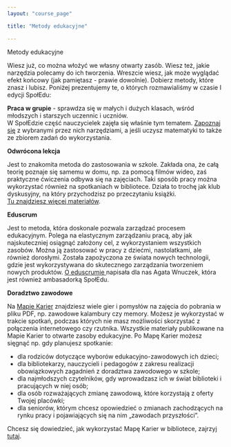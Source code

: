 ```yaml
---
layout: "course_page"

title: "Metody edukacyjne"

---
```


<div class="text-center screen-title">
Metody edukacyjne
</div>

<div class="screen-content">
  <p>
  Wiesz już, co można włożyć we własny otwarty zasób. Wiesz też, jakie narzędzia polecamy do ich tworzenia. Wreszcie wiesz, jak może wyglądać efekt końcowy (jak pamiętasz - prawie dowolnie). Dobierz metody, które znasz i lubisz. Poniżej prezentujemy te, o których rozmawialiśmy w czasie I edycji SpołEdu:
  </p>
  
  <p>
  <strong>Praca w grupie</strong> - sprawdza się w małych i dużych klasach, wśród młodszych i starszych uczennic i uczniów. <br/>
W SpołEdzie część nauczycielek zajęła się właśnie tym tematem. <a class="content-link" target="_blank" href="https://pracawgrupach.centrumcyfrowe.pl/">Zapoznaj się</a> z wybranymi przez nich narzędziami, a jeśli uczysz matematyki to także ze zbiorem zadań do wykorzystania.

  </p>

<p><strong>Odwrócona lekcja</strong></p>
<p>Jest to znakomita metoda do zastosowania w szkole. Zakłada ona, że całą teorię poznaje się samemu w domu, np. za pomocą filmów wideo, zaś praktyczne ćwiczenia odbywa się na zajęciach. Taki sposób pracy można wykorzystać również na spotkaniach w bibliotece. Działa to trochę jak klub dyskusyjny, na który przychodzisz po przeczytaniu książki. <br>
<a class="content-link" target="_blank" href="https://cyfrowaakademia.ceo.org.pl/materialy/odwrocona-lekcja">Tu znajdziesz więcej materiałów</a>. </p>
<p><strong>Eduscrum</strong></p>
<p>Jest to metoda, która doskonale pozwala zarządzać procesem edukacyjnym. 
Polega na elastycznym zarządzaniu pracą, aby jak najskuteczniej osiągnąć założony cel, z wykorzystaniem wszystkich zasobów. Można ją zastosować w pracy z dziećmi, nastolatkami, ale również dorosłymi. Została zapożyczona ze świata nowych technologii, gdzie jest wykorzystywana do skutecznego zarządzania tworzeniem nowych produktów. <a class="content-link" target="_blank" href="{{ site.baseurl }}/img/pliki_tekstowe/eduScrum.pdf" > O eduscrumie </a> napisała dla nas Agata Wnuczek, która jest również ambasadorką SpołEdu.
</p>
<p><strong>Doradztwo zawodowe</strong></p>
<p>Na <a class="content-link" target="_blank" href="https://mapakarier.org/">Mapie Karier</a> znajdziesz wiele gier i pomysłów na zajęcia do pobrania w pliku PDF, np. zawodowe kalambury czy memory. Możesz je wykorzystać w trakcie spotkań, podczas których nie masz możliwości skorzystać z połączenia internetowego czy rzutnika.
Wszystkie materiały publikowane na Mapie Karier to otwarte zasoby edukacyjne.
Po Mapę Karier możesz sięgnąć np. gdy planujesz spotkanie:
</p>
<p><ul>
 <li class="bullet">dla rodziców dotyczące wyborów edukacyjno-zawodowych ich dzieci;</li>
  <li class="bullet">dla bibliotekarzy, nauczycieli i pedagogów z zakresu realizacji obowiązkowych zagadnień z doradztwa zawodowego w szkole;</li>
  <li class="bullet">dla najmłodszych czytelników, gdy wprowadzasz ich w świat biblioteki i pracujących w niej osób;</li>
  <li class="bullet">dla osób rozważających zmianę zawodową, które korzystają z oferty Twojej placówki;</li>
  <li class="bullet">dla seniorów, którym chcesz opowiedzieć o zmianach zachodzących na rynku pracy i pojawiających się na nim „zawodach przyszłości”.</li>
 </ul>
  </p>
<p>Chcesz się dowiedzieć, jak wykorzystać Mapę Karier w bibliotece, zajrzyj <a class="content-link" target="_blank" href="https://drive.google.com/open?id=10i0OQg_pGjyW6RNetgzBZQsxqsKTBuUK">tutaj</a>.</p>

</div> 
